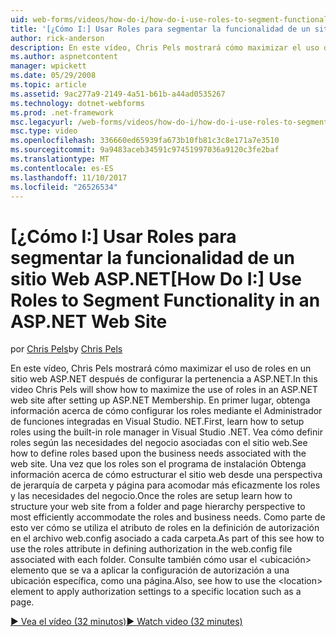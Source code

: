 ```yaml
---
uid: web-forms/videos/how-do-i/how-do-i-use-roles-to-segment-functionality-in-an-aspnet-web-site
title: '[¿Cómo I:] Usar Roles para segmentar la funcionalidad de un sitio Web ASP.NET | Documentos de Microsoft'
author: rick-anderson
description: En este vídeo, Chris Pels mostrará cómo maximizar el uso de roles en un sitio web ASP.NET después de configurar la pertenencia a ASP.NET. En primer lugar, obtenga información acerca de cómo configurar el rol...
ms.author: aspnetcontent
manager: wpickett
ms.date: 05/29/2008
ms.topic: article
ms.assetid: 9ac277a9-2149-4a51-b61b-a44ad0535267
ms.technology: dotnet-webforms
ms.prod: .net-framework
msc.legacyurl: /web-forms/videos/how-do-i/how-do-i-use-roles-to-segment-functionality-in-an-aspnet-web-site
msc.type: video
ms.openlocfilehash: 336660ed65939fa673b10fb81c3c8e171a7e3510
ms.sourcegitcommit: 9a9483aceb34591c97451997036a9120c3fe2baf
ms.translationtype: MT
ms.contentlocale: es-ES
ms.lasthandoff: 11/10/2017
ms.locfileid: "26526534"
---
```

<a name="how-do-i-use-roles-to-segment-functionality-in-an-aspnet-web-site"></a><span data-ttu-id="4f2e3-104">[¿Cómo I:] Usar Roles para segmentar la funcionalidad de un sitio Web ASP.NET</span><span class="sxs-lookup"><span data-stu-id="4f2e3-104">[How Do I:] Use Roles to Segment Functionality in an ASP.NET Web Site</span></span>
====================
<span data-ttu-id="4f2e3-105">por [Chris Pels](https://twitter.com/chrispels)</span><span class="sxs-lookup"><span data-stu-id="4f2e3-105">by [Chris Pels](https://twitter.com/chrispels)</span></span>

<span data-ttu-id="4f2e3-106">En este vídeo, Chris Pels mostrará cómo maximizar el uso de roles en un sitio web ASP.NET después de configurar la pertenencia a ASP.NET.</span><span class="sxs-lookup"><span data-stu-id="4f2e3-106">In this video Chris Pels will show how to maximize the use of roles in an ASP.NET web site after setting up ASP.NET Membership.</span></span> <span data-ttu-id="4f2e3-107">En primer lugar, obtenga información acerca de cómo configurar los roles mediante el Administrador de funciones integradas en Visual Studio. NET.</span><span class="sxs-lookup"><span data-stu-id="4f2e3-107">First, learn how to setup roles using the built-in role manager in Visual Studio .NET.</span></span> <span data-ttu-id="4f2e3-108">Vea cómo definir roles según las necesidades del negocio asociadas con el sitio web.</span><span class="sxs-lookup"><span data-stu-id="4f2e3-108">See how to define roles based upon the business needs associated with the web site.</span></span> <span data-ttu-id="4f2e3-109">Una vez que los roles son el programa de instalación Obtenga información acerca de cómo estructurar el sitio web desde una perspectiva de jerarquía de carpeta y página para acomodar más eficazmente los roles y las necesidades del negocio.</span><span class="sxs-lookup"><span data-stu-id="4f2e3-109">Once the roles are setup learn how to structure your web site from a folder and page hierarchy perspective to most efficiently accommodate the roles and business needs.</span></span> <span data-ttu-id="4f2e3-110">Como parte de esto ver cómo se utiliza el atributo de roles en la definición de autorización en el archivo web.config asociado a cada carpeta.</span><span class="sxs-lookup"><span data-stu-id="4f2e3-110">As part of this see how to use the roles attribute in defining authorization in the web.config file associated with each folder.</span></span> <span data-ttu-id="4f2e3-111">Consulte también cómo usar el &lt;ubicación&gt; elemento que se va a aplicar la configuración de autorización a una ubicación específica, como una página.</span><span class="sxs-lookup"><span data-stu-id="4f2e3-111">Also, see how to use the &lt;location&gt; element to apply authorization settings to a specific location such as a page.</span></span>

[<span data-ttu-id="4f2e3-112">&#9654; Vea el vídeo (32 minutos)</span><span class="sxs-lookup"><span data-stu-id="4f2e3-112">&#9654; Watch video (32 minutes)</span></span>](https://channel9.msdn.com/Blogs/ASP-NET-Site-Videos/how-do-i-use-roles-to-segment-functionality-in-an-aspnet-web-site)
